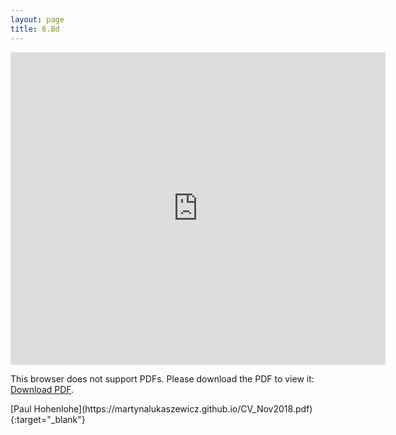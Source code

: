 ```yaml
---
layout: page
title: 6.Bd
---
```







<embed src="https://martynalukaszewicz.github.io/CV_Nov2018.pdf" width="600px" height="500px" />
 <p>This browser does not support PDFs. Please download the PDF to view it: <a href="https://martynalukaszewicz.github.io/CV_Nov2018.pdf">Download PDF</a>.</p>
[Paul Hohenlohe](https://martynalukaszewicz.github.io/CV_Nov2018.pdf){:target="_blank"}
